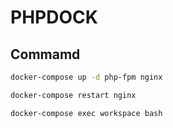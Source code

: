 # PHPDOCK

## Commamd

```bash
docker-compose up -d php-fpm nginx

docker-compose restart nginx

docker-compose exec workspace bash
```
